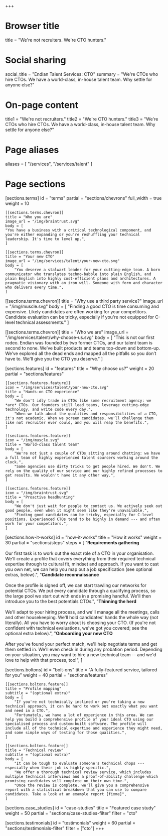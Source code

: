 +++
# Browser title
title = "We're not recruiters. We're CTO hunters."

# Social sharing
social_title = "Endian Talent Services: CTO"
summary = "We're CTOs who hire CTOs. We have a world-class, in-house talent team. Why settle for anyone else?"

# On-page content
title1 = "We're not recruiters."
title2 = "We're CTO hunters."
title3 = "We're CTOs who hire CTOs. We have a world-class, in-house talent team. Why settle for anyone else?"

# Page aliases
aliases = [
    "/services",
    "/services/talent"
]

# Page sections
[sections.terms]
id = "terms"
partial = "sections/chevrons"
full_width = true
weight = 10

    [[sections.terms.chevron]]
    title = "Who you are"
    image_url = "/img/braintrust.svg"
    body = [
    "You have a business with a critical technological component, and you're either expanding or you're reshuffling your technical leadership. It's time to level up.",
    ]

    [[sections.terms.chevron]]
    title = "Your new CTO"
    image_url = "/img/services/talent/your-new-cto.svg"
    body = [
        "You deserve a stalwart leader for your cutting-edge team. A born communicator who translates techno-babble into plain English, and plain English into highly cost-efficient plans and architectures. A pragmatic visionary with an iron will. Someone with form and character who delivers every time.",
    ]

  [[sections.terms.chevron]]
    title = "Why use a third party service?"
    image_url = "/img/muscle.svg"
    body = [
        "Finding a good CTO is time consuming and expensive. Likely candidates are often working for your competitors. Candidate evaluation can be tricky, especially if you're not equipped for C-level technical assessments."
    ]

  [[sections.terms.chevron]]
    title = "Who we are"
    image_url = "/img/services/talent/why-choose-us.svg"
    body = [
        "This is not our first rodeo. Endian was founded by two former CTOs, and our talent team is second to none. We’ve built products and teams top-down and bottom-up. We’ve explored all the dead ends and mapped all the pitfalls so you don’t have to. We'll give you the CTO you deserve."
    ]

[sections.features]
id = "features"
title = "Why choose us?"
weight = 20
partial = "sections/features"

    [[sections.features.feature]]
	icon = "/img/services/talent/your-new-cto.svg"
    title = "Hands-on CTO experience"
    body = [
        "We don't idly trade in CTOs like some recruitment agency: we *are* CTOs. Our founders still lead teams, leverage cutting-edge technology, and write code every day.",
        "When we talk about the qualities and responsibilities of a CTO, it's not academic. When we screen candidates, we'll challenge them like not recruiter ever could, and you will reap the benefits.",
    ]

    [[sections.features.feature]]
	icon = "/img/muscle.svg"
    title = "World-class talent team"
    body = [
        "We're not just a couple of CTOs sitting around chatting: we have a full team of highly experienced talent sourcers working around the clock.",
        "Some agencies use dirty tricks to get people hired. We don't. We rely on the quality of our service and our highly refined processes to get results. We wouldn't have it any other way.",
    ]

    [[sections.features.feature]]
	icon = "/img/braintrust.svg"
    title = "Proactive headhunting"
    body = [
        "We don't just wait for people to contact us. We actively seek out good people, even when it might seem like they're unavailable.",
        "Finding good candidates can be tricky, especially for C-level positions. Experienced CTOs tend to be highly in demand --- and often work for your competitors.",
    ]



[sections.how-it-works]
id = "how-it-works"
title = "How it works"
weight = 30
partial = "sections/steps"
steps = [
    "**Requirements gathering**<br/><br/>Our first task is to work out the exact role of a CTO in your organisation. We'll create a profile that covers everything from their required technical expertise through to cultural fit, mindset and approach. If you want to cast you own net, we can help you map out a job specification (see optional extras, below).",
    "**Candidate reconnaissance**<br /><br />Once the profile is signed off, we can start trawling our networks for potential CTOs. We put every candidate through a qualifying process, so the large pool we start out with ends in a promising handful. We'll then introduce you to the best potentials CTOs.",
    "**Thinning the herd**<br /><br />We'll adapt to your hiring process, and we'll manage all the meetings, calls and other housekeeping. We'll hold candidates' hands the whole way (not literally). All you have to worry about is choosing your CTO. (If you're not confident with technical evaluations, we've got you covered; see the optional extra below).",
    "**Onboarding your new CTO**<br /><br />After you've found your perfect match, we'll help negotiate terms and get them settled in. We'll even check in during any probation period. Depending on your situation, you may want to hire a new technical team -- and we'd love to help with that process, too!",
]

[sections.boltons]
id = "bolt-ons"
title = "A fully-featured service, tailored for you"
weight = 40
partial = "sections/features"

    [[sections.boltons.feature]]
    title = "Profile mapping"
	subtitle = "(optional extra)"
    body = [
		"If you're not technically inclined or you're taking a new technical approach, it can be hard to work out exactly what you want and need in a CTO.",
		"Fortunately, we have a lot of experience in this area. We can help you build a comprehensive profile of your ideal CTO using our specialised process and custom-built software. The profile will include all of the technical expertise and experience they might need, and some simple ways of testing for those qualities.",
    ]

    [[sections.boltons.feature]]
    title = "Technical review"
	subtitle = "(optional extra)"
    body = [
		"It can be tough to evaluate someone's technical chops --- especially when their job is highly specific.",
		"We offer a thorough technical review service, which includes multiple technical interviews and a proof-of-ability challenge which promising candidates will complete on their own time.",
		"Once the review is complete, we'll give you a comprehensive report with a statistical breakdown that you can use to compare candidates. Take a look at an example report [fixme]",
    ]

[sections.case_studies]
id = "case-studies"
title = "Featured case study"
weight = 50
partial = "sections/case-studies-filter"
filter = "cto"

[sections.testimonials]
id = "testimonials"
weight = 60
partial = "sections/testimonials-filter"
filter = ["cto"]
+++
